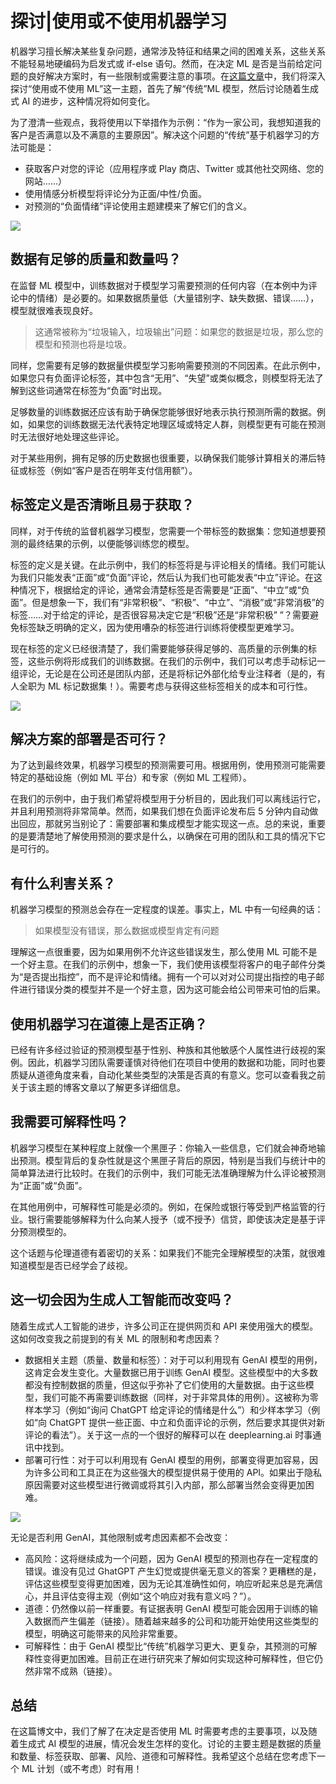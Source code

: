 # 探讨|使用或不使用机器学习

机器学习擅长解决某些复杂问题，通常涉及特征和结果之间的困难关系，这些关系不能轻易地硬编码为启发式或 if-else 语句。然而，在决定 ML 是否是当前给定问题的良好解决方案时，有一些限制或需要注意的事项。在[这篇文章](https://towardsdatascience.com/to-use-or-not-to-use-machine-learning-d28185382c14 "Source")中，我们将深入探讨“使用或不使用 ML”这一主题，首先了解“传统”ML 模型，然后讨论随着生成式 AI 的进步，这种情况将如何变化。

为了澄清一些观点，我将使用以下举措作为示例：“作为一家公司，我想知道我的客户是否满意以及不满意的主要原因”。解决这个问题的“传统”基于机器学习的方法可能是：

- 获取客户对您的评论（应用程序或 Play 商店、Twitter 或其他社交网络、您的网站……）
- 使用情感分析模型将评论分为正面/中性/负面。
- 对预测的“负面情绪”评论使用主题建模来了解它们的含义。

![](https://s2.loli.net/2023/08/05/RfDp4oAhLEtwV8F.png)



## 数据有足够的质量和数量吗？

在监督 ML 模型中，训练数据对于模型学习需要预测的任何内容（在本例中为评论中的情绪）是必要的。如果数据质量低（大量错别字、缺失数据、错误……），模型就很难表现良好。

> 这通常被称为“垃圾输入，垃圾输出”问题：如果您的数据是垃圾，那么您的模型和预测也将是垃圾。

同样，您需要有足够的数据量供模型学习影响需要预测的不同因素。在此示例中，如果您只有负面评论标签，其中包含“无用”、“失望”或类似概念，则模型将无法了解到这些词通常在标签为“负面”时出现。

足够数量的训练数据还应该有助于确保您能够很好地表示执行预测所需的数据。例如，如果您的训练数据无法代表特定地理区域或特定人群，则模型更有可能在预测时无法很好地处理这些评论。

对于某些用例，拥有足够的历史数据也很重要，以确保我们能够计算相关的滞后特征或标签（例如“客户是否在明年支付信用额”）。



## 标签定义是否清晰且易于获取？

同样，对于传统的监督机器学习模型，您需要一个带标签的数据集：您知道想要预测的最终结果的示例，以便能够训练您的模型。

标签的定义是关键。在此示例中，我们的标签将是与评论相关的情绪。我们可能认为我们只能发表“正面”或“负面”评论，然后认为我们也可能发表“中立”评论。在这种情况下，根据给定的评论，通常会清楚标签是否需要是“正面”、“中立”或“负面”。但是想象一下，我们有“非常积极”、“积极”、“中立”、“消极”或“非常消极”的标签……对于给定的评论，是否很容易决定它是“积极”还是“非常积极” ”？需要避免标签缺乏明确的定义，因为使用嘈杂的标签进行训练将使模型更难学习。

现在标签的定义已经很清楚了，我们需要能够获得足够的、高质量的示例集的标签，这些示例将形成我们的训练数据。在我们的示例中，我们可以考虑手动标记一组评论，无论是在公司还是团队内部，还是将标记外部化给专业注释者（是的，有人全职为 ML 标记数据集！）。需要考虑与获得这些标签相关的成本和可行性。

![](https://s2.loli.net/2023/08/05/NrDfcKwTYBQ7VIR.png)



## 解决方案的部署是否可行？

为了达到最终效果，机器学习模型的预测需要可用。根据用例，使用预测可能需要特定的基础设施（例如 ML 平台）和专家（例如 ML 工程师）。

在我们的示例中，由于我们希望将模型用于分析目的，因此我们可以离线运行它，并且利用预测将非常简单。然而，如果我们想在负面评论发布后 5 分钟内自动做出回应，那就另当别论了：需要部署和集成模型才能实现这一点。总的来说，重要的是要清楚地了解使用预测的要求是什么，以确保在可用的团队和工具的情况下它是可行的。



## 有什么利害关系？

机器学习模型的预测总会存在一定程度的误差。事实上，ML 中有一句经典的话：

> 如果模型没有错误，那么数据或模型肯定有问题

理解这一点很重要，因为如果用例不允许这些错误发生，那么使用 ML 可能不是一个好主意。在我们的示例中，想象一下，我们使用该模型将客户的电子邮件分类为“是否提出指控”，而不是评论和情绪。拥有一个可以对对公司提出指控的电子邮件进行错误分类的模型并不是一个好主意，因为这可能会给公司带来可怕的后果。



## 使用机器学习在道德上是否正确？

已经有许多经过验证的预测模型基于性别、种族和其他敏感个人属性进行歧视的案例。因此，机器学习团队需要谨慎对待他们在项目中使用的数据和功能，同时也要质疑从道德角度来看，自动化某些类型的决策是否真的有意义。您可以查看我之前关于该主题的博客文章以了解更多详细信息。



## 我需要可解释性吗？

机器学习模型在某种程度上就像一个黑匣子：你输入一些信息，它们就会神奇地输出预测。模型背后的复杂性就是这个黑匣子背后的原因，特别是当我们与统计中的简单算法进行比较时。在我们的示例中，我们可能无法准确理解为什么评论被预测为“正面”或“负面”。

在其他用例中，可解释性可能是必须的。例如，在保险或银行等受到严格监管的行业。银行需要能够解释为什么向某人授予（或不授予）信贷，即使该决定是基于评分预测模型的。

这个话题与伦理道德有着密切的关系：如果我们不能完全理解模型的决策，就很难知道模型是否已经学会了歧视。



## 这一切会因为生成人工智能而改变吗？

随着生成式人工智能的进步，许多公司正在提供网页和 API 来使用强大的模型。这如何改变我之前提到的有关 ML 的限制和考虑因素？

- 数据相关主题（质量、数量和标签）：对于可以利用现有 GenAI 模型的用例，这肯定会发生变化。大量数据已用于训练 GenAI 模型。这些模型中的大多数都没有控制数据的质量，但这似乎弥补了它们使用的大量数据。由于这些模型，我们可能不再需要训练数据（同样，对于非常具体的用例）。这被称为零样本学习（例如“询问 ChatGPT 给定评论的情绪是什么”）和少样本学习（例如“向 ChatGPT 提供一些正面、中立和负面评论的示例，然后要求其提供对新评论的看法”）。关于这一点的一个很好的解释可以在 deeplearning.ai 时事通讯中找到。
- 部署可行性：对于可以利用现有 GenAI 模型的用例，部署变得更加容易，因为许多公司和工具正在为这些强大的模型提供易于使用的 API。如果出于隐私原因需要对这些模型进行微调或将其引入内部，那么部署当然会变得更加困难。

![](https://s2.loli.net/2023/08/05/c7MU6LyG2W9jrts.png)



无论是否利用 GenAI，其他限制或考虑因素都不会改变：

- 高风险：这将继续成为一个问题，因为 GenAI 模型的预测也存在一定程度的错误。谁没有见过 GhatGPT 产生幻觉或提供毫无意义的答案？更糟糕的是，评估这些模型变得更加困难，因为无论其准确性如何，响应听起来总是充满信心，并且评估变得主观（例如“这个响应对我有意义吗？”）。
- 道德：仍然像以前一样重要。有证据表明 GenAI 模型可能会因用于训练的输入数据而产生偏差（链接）。随着越来越多的公司和功能开始使用这些类型的模型，明确这可能带来的风险非常重要。
- 可解释性：由于 GenAI 模型比“传统”机器学习更大、更复杂，其预测的可解释性变得更加困难。目前正在进行研究来了解如何实现这种可解释性，但它仍然非常不成熟（链接）。



## 总结

在这篇博文中，我们了解了在决定是否使用 ML 时需要考虑的主要事项，以及随着生成式 AI 模型的进展，情况会发生怎样的变化。讨论的主要主题是数据的质量和数量、标签获取、部署、风险、道德和可解释性。我希望这个总结在您考虑下一个 ML 计划（或不考虑）时有用！